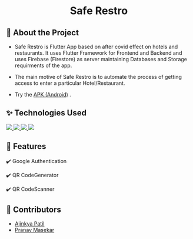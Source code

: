 <h1 align="center"> Safe Restro </h1>

## 🎯 About the Project
* Safe Restro is Flutter App based on after covid effect on hotels and restaurants.
It uses Flutter Framework for Frontend and Backend and uses Firebase (Firestore) as server maintaining Databases and Storage requirments of the app.

* The main motive of Safe Restro is to automate the process of getting access to enter a particular Hotel/Restaurant.

* Try the [APK (Android)](https://drive.google.com/file/d/12np0o2VPd3TdwUEEoHqMxVkyAcDADfLS/view?usp=sharing) .

## ✨ Technologies Used

<p align = "center">

<a href="https://flutter.dev/" target="_blank"> <img src="https://img.icons8.com/color/48/000000/flutter.png"/> </a>
<a href="https://dart.dev/" target="_blank"> <img src="https://img.icons8.com/color/48/000000/dart.png"/> </a>
<a href="https://firebase.google.com/" target="_blank"> <img src="https://img.icons8.com/color/48/000000/firebase.png"/> </a>
<a href="https://git-scm.com/" target="_blank"> <img src="https://img.icons8.com/color/48/000000/git.png"/> </a> 
</p>

## 🚀 Features 
✔️ Google Authentication

✔️ QR CodeGenerator

✔️ QR CodeScanner

## 🤝 Contributors
* [Ajinkya Patil](https://github.com/Ajinkyap331)
* [Pranav Masekar](https://github.com/PranavMasekar)




